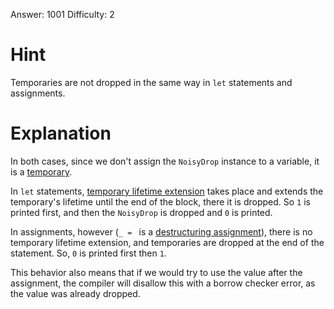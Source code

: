 Answer: 1001
Difficulty: 2

# Hint

Temporaries are not dropped in the same way in `let` statements and assignments.

# Explanation

In both cases, since we don't assign the `NoisyDrop` instance to a variable,
it is a [temporary].

In `let` statements, [temporary lifetime extension][tle] takes place and extends the
temporary's lifetime until the end of the block, there it is dropped. So `1` is printed
first, and then the `NoisyDrop` is dropped and `0` is printed.

In assignments, however (`_ = ` is a [destructuring assignment][des_assign]), there is no
temporary lifetime extension, and temporaries are dropped at the end of the statement.
So, `0` is printed first then `1`.

This behavior also means that if we would try to use the value after the assignment, the compiler
will disallow this with a borrow checker error, as the value was already dropped.

[temporary]: https://doc.rust-lang.org/stable/reference/expressions.html#temporaries
[tle]: https://doc.rust-lang.org/stable/reference/destructors.html#temporary-lifetime-extension
[des_assign]: https://rust-lang.github.io/rfcs/2909-destructuring-assignment.html
